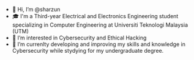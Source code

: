 - 👋 Hi, I’m @sharzun
- 🎓 I'm a Third-year Electrical and Electronics Engineering student specializing in Computer Engineering at Universiti Teknologi Malaysia (UTM)
- 🔎 I’m interested in Cybersecurity and Ethical Hacking
- 🌱 I’m currenlty developing and improving my skills and knowledge in Cybersecurity while stydying for my undergraduate degree.

<!---
sharzun/sharzun is a ✨ special ✨ repository because its `README.md` (this file) appears on your GitHub profile.
You can click the Preview link to take a look at your changes.
--->
